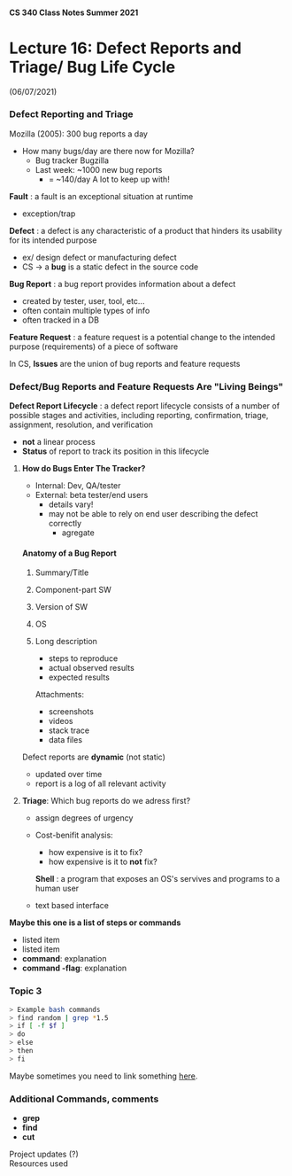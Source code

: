 #### CS 340 Class Notes Summer 2021
# Lecture 16: Defect Reports and Triage/ Bug Life Cycle 
(06/07/2021)


### Defect Reporting and Triage

Mozilla (2005): 300 bug reports a day

- How many bugs/day are there now for Mozilla?
    - Bug tracker Bugzilla
    - Last week: ~1000 new bug reports
        - = ~140/day
    A lot to keep up with!

**Fault**
: a fault is an exceptional situation at runtime
- exception/trap

**Defect**
: a defect is any characteristic of a product that hinders its usability for its intended purpose
- ex/ design defect or manufacturing defect
- CS -> a **bug** is a static defect in the source code

**Bug Report**
: a bug report provides information about a defect
- created by tester, user, tool, etc...
- often contain multiple types of info
- often tracked in a DB

**Feature Request**
: a feature request is a potential change to the intended purpose (requirements) of a piece of software

In CS, **Issues** are the union of bug reports and feature requests


### Defect/Bug Reports and Feature Requests Are "Living Beings"

**Defect Report Lifecycle**
: a defect report lifecycle consists of a number of possible stages and activities, including reporting, confirmation, triage, assignment, resolution, and verification
- **not** a linear process
- **Status** of report to track its position in this lifecycle

1. **How do Bugs Enter The Tracker?**
    - Internal: Dev, QA/tester
    - External: beta tester/end users
        - details vary!
        - may not be able to rely on end user describing the defect correctly
            - agregate
    
    #### Anatomy of a Bug Report
    1. Summary/Title
    2. Component-part SW
    3. Version of SW
    4. OS
    5. Long description
        - steps to reproduce
        - actual observed results
        - expected results

        Attachments:
        - screenshots
        - videos
        - stack trace
        - data files

    Defect reports are **dynamic** (not static)
    - updated over time
    - report is a log of all relevant activity

2. **Triage**: Which bug reports do we adress first?
    - assign degrees of urgency
    - Cost-benifit analysis:
        - how expensive is it to fix?
        - how expensive is it to **not** fix?

        **Shell**
    : a program that exposes an OS's servives and programs to a human user
    - text based interface










**Maybe this one is a list of steps or commands**

* listed item
* listed item
* **command**: explanation
* **command -flag**: explanation

### Topic 3

```bash
> Example bash commands
> find random | grep *1.5
> if [ -f $f ]
> do
> else
> then
> fi
```
Maybe sometimes you need to link something [here](https://en.wikipedia.org/wiki/Main_Page).

### Additional Commands, comments 
* **grep**
* **find**
* **cut**


Project updates (?)  
Resources used